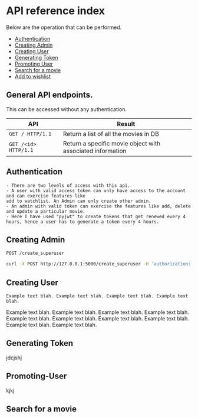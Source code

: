 # API reference index

Below are the operation that can be performed.
- [Authentication](#authentication) 
- [Creating Admin](#creating-admin)
- [Creating User](#Creating-User) 
- [Generating Token](#Generating-Token)
- [Promoting User](#Promoting-User)
- [Search for a movie](#Search-for-a-movie)
- [Add to wishlist](#Add-to-wishlist)

## General API endpoints.
This can be accessed without any authentication.

|  API                   |  Result                                                      |
|------------------------|--------------------------------------------------------------|
| `GET / HTTP/1.1`       |  Return a list of all the movies in DB                       |
| `GET /<id>  HTTP/1.1`  |  Return a specific movie object with associated information  |

## Authentication
    - There are two levels of access with this api.
    - A user with valid access token can only have access to the account and can exercise features like 
    add to watchlist. An Admin can only create other admin.
    - An admin with valid token can exercise the features like add, delete and update a particular movie.
    - Here I have used "pyjwt" to create tokens that get renewed every 4 hours, hence a user has to generate a token every 4 hours.

## Creating Admin

```bash
POST /create_superuser 
```

```bash
curl -X POST http://127.0.0.1:5000/create_superuser -H 'authorization: Basic Z2F1cmFuZzpnYXVyYW5n' -H 'cache-control: no-cache' -H 'content-type: application/json' -H 'postman-token: 6a5bedea-e030-ab64-ae23-8ea1dfaf0b03' -d '{"name":"name","password":"password"}'
```

## Creating User
    Example text blah. Example text blah. Example text blah. Example text blah. 
Example text blah. Example text blah. Example text blah. Example text blah. 
Example text blah. Example text blah. Example text blah. Example text blah. 
Example text blah. Example text blah. 

## Generating Token
jdcjshj

## Promoting-User
kjkj

## Search for a movie
